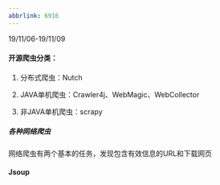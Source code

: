 ```yaml
---
abbrlink: 6916
---
```

19/11/06-19/11/09
#### 开源爬虫分类：  
1. 分布式爬虫：Nutch  

2. JAVA单机爬虫：Crawler4j、WebMagic、WebCollector  

3. 非JAVA单机爬虫：scrapy  

##### 各种网络爬虫
网络爬虫有两个基本的任务，发现包含有效信息的URL和下载网页



#### Jsoup